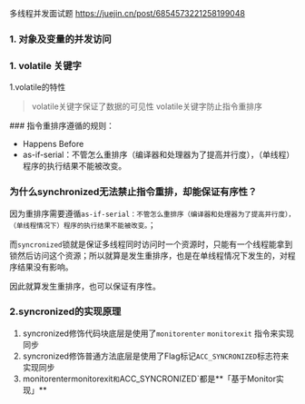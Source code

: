 多线程并发面试题 https://juejin.cn/post/6854573221258199048

### 1. 对象及变量的并发访问

### 1. volatile 关键字

1.volatile的特性

> volatile关键字保证了数据的可见性
> volatile关键字防止指令重排序

\### 指令重排序遵循的规则：

- Happens Before
- as-if-serial：不管怎么重排序（编译器和处理器为了提高并行度），（单线程）程序的执行结果不能被改变。

### 为什么synchronized无法禁止指令重排，却能保证有序性？

因为重排序需要遵循`as-if-serial：不管怎么重排序（编译器和处理器为了提高并行度），（单线程情况下）程序的执行结果不能被改变。`；

而`syncronized`锁就是保证多线程同时访问时一个资源时，只能有一个线程能拿到锁然后访问这个资源；所以就算是发生重排序，也是在单线程情况下发生的，对程序结果没有影响。

因此就算发生重排序，也可以保证有序性。

### 2.syncronized的实现原理

1. syncronized修饰代码块底层是使用了`monitorenter` `monitorexit` 指令来实现同步
2. syncronized修饰普通方法底层是使用了Flag标记`ACC_SYNCRONIZED`标志符来实现同步
3. monitorentermonitorexit`和`ACC_SYNCRONIZED`都是**「基于Monitor实现」**
